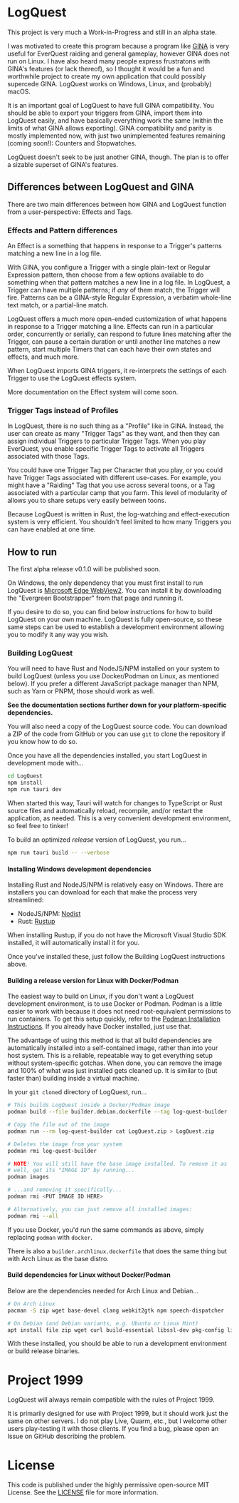# LogQuest

This project is very much a Work-in-Progress and still in an alpha state.

I was motivated to create this program because a program like [GINA](https://eq.gimasoft.com/gina/) is very useful for EverQuest raiding and general gameplay, however GINA does not run on Linux. I have also heard many people express frustratons with GINA's features (or lack thereof), so I thought it would be a fun and worthwhile project to create my own application that could possibly supercede GINA. LogQuest works on Windows, Linux, and (probably) macOS.

It is an important goal of LogQuest to have full GINA compatibility. You should be able to export your triggers from GINA, import them into LogQuest easily, and have basically everything work the same (within the limits of what GINA allows exporting). GINA compatibility and parity is mostly implemented now, with just two unimplemented features remaining (coming soon!): Counters and Stopwatches.

LogQuest doesn't seek to be just another GINA, though. The plan is to offer a sizable superset of GINA's features.

## Differences between LogQuest and GINA

There are two main differences between how GINA and LogQuest function from a user-perspective: Effects and Tags.

### Effects and Pattern differences

An Effect is a something that happens in response to a Trigger's patterns matching a new line in a log file.

With GINA, you configure a Trigger with a single plain-text or Regular Expression pattern, then choose from a few options available to do something when that pattern matches a new line in a log file. In LogQuest, a Trigger can have multiple patterns; if *any* of them match, the Trigger will fire. Patterns can be a GINA-style Regular Expression, a verbatim whole-line text match, or a partial-line match.

LogQuest offers a much more open-ended customization of what happens in response to a Trigger matching a line. Effects can run in a particular order, concurrently or serially, can respond to future lines matching after the Trigger, can pause a certain duration or until another line matches a new pattern, start multiple Timers that can each have their own states and effects, and much more.

When LogQuest imports GINA triggers, it re-interprets the settings of each Trigger to use the LogQuest effects system.

More documentation on the Effect system will come soon.

### Trigger Tags instead of Profiles

In LogQuest, there is no such thing as a "Profile" like in GINA. Instead, the user can create as many "Trigger Tags" as they want, and then they can assign individual Triggers to particular Trigger Tags. When you play EverQuest, you enable specific Trigger Tags to activate all Triggers associated with those Tags.

You could have one Trigger Tag per Character that you play, or you could have Trigger Tags associated with different use-cases. For example, you might have a "Raiding" Tag that you use across several toons, or a Tag associated with a particular camp that you farm. This level of modularity of allows you to share setups very easily between toons.

Because LogQuest is written in Rust, the log-watching and effect-execution system is very efficient. You shouldn't feel limited to how many Triggers you can have enabled at one time.

## How to run

The first alpha release v0.1.0 will be published soon.

On Windows, the only dependency that you must first install to run LogQuest is [Microsoft Edge WebView2](https://developer.microsoft.com/en-us/microsoft-edge/webview2). You can install it by downloading the "Evergreen Bootstrapper" from that page and running it.

If you desire to do so, you can find below instructions for how to build LogQuest on your own machine. LogQuest is fully open-source, so these same steps can be used to establish a development environment allowing you to modify it any way you wish.

### Building LogQuest

You will need to have Rust and NodeJS/NPM installed on your system to build LogQuest (unless you use Docker/Podman on Linux, as mentioned below). If you prefer a different JavaScript package manager than NPM, such as Yarn or PNPM, those should work as well.

**See the documentation sections further down for your platform-specific dependencies.**

You will also need a copy of the LogQuest source code. You can download a ZIP of the code from GitHub or you can use `git` to clone the repository if you know how to do so.

Once you have all the dependencies installed, you start LogQuest in development mode with...

```bash
cd LogQuest
npm install
npm run tauri dev
```

When started this way, Tauri will watch for changes to TypeScript or Rust source files and automatically reload, recompile, and/or restart the application, as needed. This is a very convenient development environment, so feel free to tinker!

To build an optimized *release* version of LogQuest, you run...

```bash
npm run tauri build -- --verbose
```

#### Installing Windows development dependencies

Installing Rust and NodeJS/NPM is relatively easy on Windows. There are installers you can download for each that make the process very streamlined:

- NodeJS/NPM: [Nodist](https://github.com/nodists/nodist/releases)
- Rust: [Rustup](https://rustup.rs)

When installing Rustup,  if you do not have the Microsoft Visual Studio SDK installed, it will automatically install it for you.

Once you've installed these, just follow the Building LogQuest instructions above.

#### Building a release version for Linux with Docker/Podman

The easiest way to build on Linux, if you don't want a LogQuest development environment, is to use Docker or Podman. Podman is a little easier to work with because it does not need root-equivalent permissions to run containers. To get this setup quickly, refer to the [Podman Installation Instructions](https://podman.io/docs/installation#installing-on-linux). If you already have Docker installed, just use that.

The advantage of using this method is that all build dependencies are automatically installed into a self-contained image, rather than into your host system. This is a reliable, repeatable way to get everything setup without system-specific gotchas. When done, you can remove the image and 100% of what was just installed gets cleaned up. It is similar to (but faster than) building inside a virtual machine.

In your `git clone`d directory of LogQuest, run...

```bash
# This builds LogQuest inside a Docker/Podman image
podman build --file builder.debian.dockerfile --tag log-quest-builder

# Copy the file out of the image
podman run --rm log-quest-builder cat LogQuest.zip > LogQuest.zip

# Deletes the image from your system
podman rmi log-quest-builder

# NOTE! You will still have the base image installed. To remove it as
# well, get its "IMAGE ID" by running...
podman images

# ...and removing it specifically...
podman rmi <PUT IMAGE ID HERE>

# Alternatively, you can just remove all installed images:
podman rmi --all
```

If you use Docker, you'd run the same commands as above, simply replacing `podman` with `docker`.

There is also a `builder.archlinux.dockerfile` that does the same thing but with Arch Linux as the base distro.

#### Build dependencies for Linux without Docker/Podman

Below are the dependencies needed for Arch Linux and Debian...

``` bash
# On Arch Linux
pacman -S zip wget base-devel clang webkit2gtk npm speech-dispatcher

# On Debian (and Debian variants, e.g. Ubuntu or Linux Mint)
apt install file zip wget curl build-essential libssl-dev pkg-config libclang-dev libgtk-3-dev libwebkit2gtk-4.0-dev libasound2-dev libspeechd-dev speech-dispatcher libappimage-dev npm
```

With these installed, you should be able to run a development environment or build release binaries.

# Project 1999

LogQuest will always remain compatible with the rules of Project 1999.

It is primarily designed for use *with* Project 1999, but it should work just the same on other servers. I do not play Live, Quarm, etc., but I welcome other users play-testing it with those clients. If you find a bug, please open an Issue on GitHub describing the problem.

# License

This code is published under the highly permissive open-source MIT License. See the [LICENSE](./LICENSE) file for more information.
